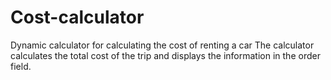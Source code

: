 # Cost-calculator
Dynamic calculator for calculating the cost of renting a car
The calculator calculates the total cost of the trip and displays the information in the order field.
